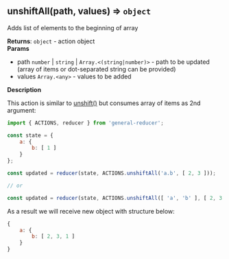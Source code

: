 <a name="unshiftAll"></a>

## unshiftAll(path, values) ⇒ <code>object</code>
Adds list of elements to the beginning of array

**Returns**: <code>object</code> - action object  
**Params**

- path <code>number</code> | <code>string</code> | <code>Array.&lt;(string\|number)&gt;</code> - path to be updated
(array of items or dot-separated string can be provided)
- values <code>Array.&lt;any&gt;</code> - values to be added



**Description**

This action is similar to [unshift()](../unshift/README.md)
but consumes array of items as 2nd argument:

```js
import { ACTIONS, reducer } from 'general-reducer';

const state = {
    a: {
        b: [ 1 ]
    }
};

const updated = reducer(state, ACTIONS.unshiftAll('a.b', [ 2, 3 ]));

// or

const updated = reducer(state, ACTIONS.unshiftAll([ 'a', 'b' ], [ 2, 3 ]));
```

As a result we will receive new object with structure below:

```js
{
    a: {
        b: [ 2, 3, 1 ]
    }
}
```